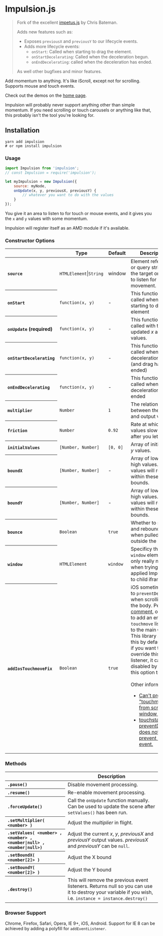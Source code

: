 # Impulsion.js

> Fork of the excellent [impetus.js](https://github.com/chrisbateman/impetus) by Chris Bateman.
>
> Adds new features such as:
> - Exposes `previousX` and `previousY` to our lifecycle events.
> - Adds more lifecycle events:
>    - `onStart`: Called when starting to drag the element.
>    - `onStartDecelerating`: Called when the deceleration begun.
>    - `onEndDecelerating`: called when the deceleration has ended.
>
> As well other bugfixes and minor features.

Add momentum to anything. It's like iScroll, except not for scrolling. Supports mouse and touch events.

Check out the demos on the [home page](http://romellem.github.io/impulsion).

Impulsion will probably never support anything other than simple momentum. If you need scrolling or touch carousels or anything like that, this probably isn't the tool you're looking for.

## Installation

```
yarn add impulsion
# or npm install impulsion
```

### Usage
```javascript
import Impulsion from 'impulsion';
// const Impulsion = require('impulsion');

let myImpulsion = new Impulsion({
    source: myNode,
    onUpdate(x, y, previousX, previousY) {
        // whatever you want to do with the values
    }
});
```

You give it an area to listen to for touch or mouse events, and it gives you the `x` and `y` values with some momentum.

Impulsion will register itself as an AMD module if it's available.

### Constructor Options
<table>
	<thead>
		<tr>
			<th></th>
			<th scope="col">Type</th>
			<th scope="col">Default</th>
			<th scope="col">Description</th>
		</tr>
	</thead>
	<tbody>
		<tr>
			<th scope="row" align="left"><code>source</code></th>
			<td><code>HTMLElement</code>|<code>String</code></td>
			<td>window</td>
			<td>Element reference or query string for the target on which to listen for movement.</td>
		</tr>
		<tr>
			<th scope="row" align="left"><code>onStart</code></th>
			<td><code>function(x, y)</code></td>
			<td>-</td>
			<td>This function will be called when starting to drag the element</td>
		</tr>
		<tr>
			<th scope="row" align="left"><code>onUpdate</code> (required)</th>
			<td><code>function(x, y)</code></td>
			<td>-</td>
			<td>This function will be called with the updated <var>x</var> and <var>y</var> values.</td>
		</tr>
		<tr>
			<th scope="row" align="left"><code>onStartDecelerating</code></th>
			<td><code>function(x, y)</code></td>
			<td>-</td>
			<td>This function will be called when the deceleration begun (and drag has ended)</td>
		</tr>
		<tr>
			<th scope="row" align="left"><code>onEndDecelerating</code></th>
			<td><code>function(x, y)</code></td>
			<td>-</td>
			<td>This function will be called when the deceleration has ended</td>
		</tr>
		<tr>
			<th scope="row" align="left"><code>multiplier</code></th>
			<td><code>Number</code></td>
			<td><code>1</code></td>
			<td>The relationship between the input and output values.</td>
		</tr>
		<tr>
			<th scope="row" align="left"><code>friction</code></th>
			<td><code>Number</code></td>
			<td><code>0.92</code></td>
			<td>Rate at which values slow down after you let go.</td>
		</tr>
		<tr>
			<th scope="row" align="left"><code>initialValues</code></th>
			<td><code>[Number, Number]</code></td>
			<td><code>[0, 0]</code></td>
			<td>Array of initial <var>x</var> and <var>y</var> values.</td>
		</tr>
		<tr>
			<th scope="row" align="left"><code>boundX</code></th>
			<td><code>[Number, Number]</code></td>
			<td>-</td>
			<td>Array of low and high values. <var>x</var>-values will remain within these bounds.</td>
		</tr>
		<tr>
			<th scope="row" align="left"><code>boundY</code></th>
			<td><code>[Number, Number]</code></td>
			<td>-</td>
			<td>Array of low and high values. <var>y</var>-values will remain within these bounds.</td>
		</tr>
		<tr>
			<th scope="row" align="left"><code>bounce</code></th>
			<td><code>Boolean</code></td>
			<td><code>true</code></td>
			<td>Whether to stretch and rebound values when pulled outside the bounds.</td>
		</tr>
		<tr>
			<th scope="row" align="left"><code>window</code></th>
			<td><code>HTMLElement</code></td>
			<td><code>window</code></td>
			<td>Specificy the root <code>window</code> element, only really needed when trying to applied Impulsion to child iframes.</td>
		</tr>
		<tr>
			<th scope="row" align="left"><code>addIosTouchmoveFix</code></th>
			<td><code>Boolean</code></td>
			<td><code>true</code></td>
			<td>iOS sometimes fails to <code>preventDefault</code> when scrolling on the body. Per <a href="https://github.com/metafizzy/flickity/issues/457#issuecomment-254501356">this comment</a>, one fix is to add an empty <code>touchmove</code> listener to the main <code>window</code>. This library adds this by default, but if you want to override this hacky listener, it can be disabled by setting this option to <code>false</code>.<br><br>Other information: <ul><li><a href="https://stackoverflow.com/a/49582193">Can't prevent "touchmove" from scrolling window on iOS</a></li><li><a href="https://github.com/facebook/react/issues/9809">touchstart preventDefault() does not prevent click event.</a></li></td>
		</tr>
	</tbody>
</table>

### Methods
<table>
	<thead>
		<tr>
			<th></th>
			<th scope="col">Description</th>
		</tr>
	</thead>
	<tbody>
		<tr>
			<th scope="row" align="left"><code>.pause()</code></th>
			<td>Disable movement processing.</td>
		</tr>
		<tr>
			<th scope="row" align="left"><code>.resume()</code></th>
			<td>Re-enable movement processing.</td>
		</tr>
		<tr>
			<th scope="row" align="left"><code>.forceUpdate()</code></th>
			<td>Call the <code>onUpdate</code> function manually. Can be used to update the scene after <code>setValues()</code> has been run.</td>
		</tr>
		<tr>
			<th scope="row" align="left"><code>.setMultiplier( &lt;number&gt; )</code></th>
			<td>Adjust the <var>multiplier</var> in flight.</td>
		</tr>
		<tr>
			<th scope="row" align="left"><code>.setValues( &lt;number&gt; , &lt;number&gt; , &lt;number|null&gt; , &lt;number|null&gt;)</code></th>
			<td>Adjust the current <var>x</var>, <var>y</var>, <var>previousX</var> and <var>previousY</var> output values. <var>previousX</var> and <var>previousY</var> can be <code>null</code>.</td>
		</tr>
		<tr>
			<th scope="row" align="left"><code>.setBoundX( &lt;number[2]&gt; )</code></th>
			<td>Adjust the X bound</td>
		</tr>
		<tr>
			<th scope="row" align="left"><code>.setBoundY( &lt;number[2]&gt; )</code></th>
			<td>Adjust the Y bound</td>
		</tr>
		<tr>
			<th scope="row" align="left"><code>.destroy()</code></th>
			<td>
				This will remove the previous event listeners. Returns null so you can use it to destroy your variable if you wish, i.e. <code>instance = instance.destroy()</code>
			</td>
		</tr>
	</tbody>
</table>

### Browser Support
Chrome, Firefox, Safari, Opera, IE 9+, iOS, Android. Support for IE 8 can be achieved by adding a polyfill for `addEventListener`.
